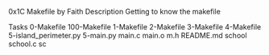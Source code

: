 0x1C Makefile by Faith
Description
Getting to know the makefile

Tasks
0-Makefile
100-Makefile
1-Makefile
2-Makefile
3-Makefile
4-Makefile
5-island_perimeter.py
5-main.py
main.c
main.o
m.h
README.md
school
school.c
sc
